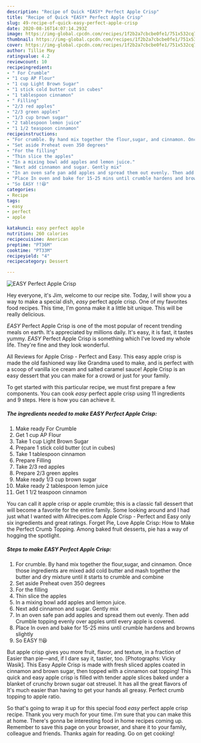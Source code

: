 ```yaml
---
description: "Recipe of Quick *EASY* Perfect Apple Crisp"
title: "Recipe of Quick *EASY* Perfect Apple Crisp"
slug: 49-recipe-of-quick-easy-perfect-apple-crisp
date: 2020-08-16T14:07:14.293Z
image: https://img-global.cpcdn.com/recipes/1f2b2a7cbcbe0fe1/751x532cq70/easy-perfect-apple-crisp-recipe-main-photo.jpg
thumbnail: https://img-global.cpcdn.com/recipes/1f2b2a7cbcbe0fe1/751x532cq70/easy-perfect-apple-crisp-recipe-main-photo.jpg
cover: https://img-global.cpcdn.com/recipes/1f2b2a7cbcbe0fe1/751x532cq70/easy-perfect-apple-crisp-recipe-main-photo.jpg
author: Tillie May
ratingvalue: 4.2
reviewcount: 10
recipeingredient:
- " For Crumble"
- "1 cup AP Flour"
- "1 cup Light Brown Sugar"
- "1 stick cold butter cut in cubes"
- "1 tablespoon cinnamon"
- " Filling"
- "2/3 red apples"
- "2/3 green apples"
- "1/3 cup brown sugar"
- "2 tablespoon lemon juice"
- "1 1/2 teaspoon cinnamon"
recipeinstructions:
- "For crumble. By hand mix together the flour,sugar, and cinnamon. Once those ingredients are mixed add cold butter and mash together the butter and dry mixture until it starts to crumble and combine"
- "Set aside Preheat oven 350 degrees"
- "For the filling"
- "Thin slice the apples"
- "In a mixing bowl add apples and lemon juice."
- "Next add cinnamon and sugar. Gently mix"
- "In an oven safe pan add apples and spread them out evenly. Then add Crumble topping evenly over apples until every apple is covered."
- "Place In oven and bake for 15-25 mins until crumble hardens and browns slightly"
- "So EASY !!😆"
categories:
- Recipe
tags:
- easy
- perfect
- apple

katakunci: easy perfect apple 
nutrition: 260 calories
recipecuisine: American
preptime: "PT36M"
cooktime: "PT33M"
recipeyield: "4"
recipecategory: Dessert

---
```



![*EASY* Perfect Apple Crisp](https://img-global.cpcdn.com/recipes/1f2b2a7cbcbe0fe1/751x532cq70/easy-perfect-apple-crisp-recipe-main-photo.jpg)

Hey everyone, it's Jim, welcome to our recipe site. Today, I will show you a way to make a special dish, *easy* perfect apple crisp. One of my favorites food recipes. This time, I'm gonna make it a little bit unique. This will be really delicious.

*EASY* Perfect Apple Crisp is one of the most popular of recent trending meals on earth. It's appreciated by millions daily. It's easy, it is fast, it tastes yummy. *EASY* Perfect Apple Crisp is something which I've loved my whole life. They're fine and they look wonderful.

All Reviews for Apple Crisp - Perfect and Easy. This easy apple crisp is made the old fashioned way like Grandma used to make, and is perfect with a scoop of vanilla ice cream and salted caramel sauce! Apple Crisp is an easy dessert that you can make for a crowd or just for your family.


To get started with this particular recipe, we must first prepare a few components. You can cook *easy* perfect apple crisp using 11 ingredients and 9 steps. Here is how you can achieve it.

##### The ingredients needed to make *EASY* Perfect Apple Crisp:

1. Make ready  For Crumble
1. Get 1 cup AP Flour
1. Take 1 cup Light Brown Sugar
1. Prepare 1 stick cold butter (cut in cubes)
1. Take 1 tablespoon cinnamon
1. Prepare  Filling
1. Take 2/3 red apples
1. Prepare 2/3 green apples
1. Make ready 1/3 cup brown sugar
1. Make ready 2 tablespoon lemon juice
1. Get 1 1/2 teaspoon cinnamon


You can call it apple crisp or apple crumble; this is a classic fall dessert that will become a favorite for the entire family. Some looking around and I had just what I wanted with Allrecipes.com Apple Crisp - Perfect and Easy only six ingredients and great ratings. Forget Pie, Love Apple Crisp: How to Make the Perfect Crumb Topping. Among baked fruit desserts, pie has a way of hogging the spotlight. 

##### Steps to make *EASY* Perfect Apple Crisp:

1. For crumble. By hand mix together the flour,sugar, and cinnamon. Once those ingredients are mixed add cold butter and mash together the butter and dry mixture until it starts to crumble and combine
1. Set aside Preheat oven 350 degrees
1. For the filling
1. Thin slice the apples
1. In a mixing bowl add apples and lemon juice.
1. Next add cinnamon and sugar. Gently mix
1. In an oven safe pan add apples and spread them out evenly. Then add Crumble topping evenly over apples until every apple is covered.
1. Place In oven and bake for 15-25 mins until crumble hardens and browns slightly
1. So EASY !!😆


But apple crisp gives you more fruit, flavor, and texture, in a fraction of Easier than pie—and, if I dare say it, tastier, too. [Photographs: Vicky Wasik]. This Easy Apple Crisp is made with fresh sliced apples coated in cinnamon and brown sugar, then topped with a cinnamon oat topping! This quick and easy apple crisp is filled with tender apple slices baked under a blanket of crunchy brown sugar oat streusel. It has all the great flavors of It&#39;s much easier than having to get your hands all greasy. Perfect crumb topping to apple ratio. 

So that's going to wrap it up for this special food *easy* perfect apple crisp recipe. Thank you very much for your time. I'm sure that you can make this at home. There's gonna be interesting food in home recipes coming up. Remember to save this page on your browser, and share it to your family, colleague and friends. Thanks again for reading. Go on get cooking!

